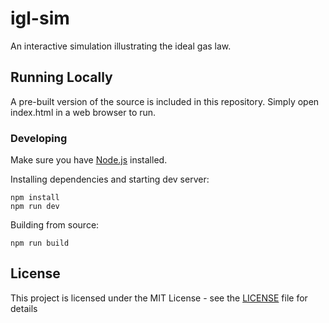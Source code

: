 # igl-sim
An interactive simulation illustrating the ideal gas law.

## Running Locally

A pre-built version of the source is included in this repository. Simply open index.html in a web browser to run.

### Developing

Make sure you have [Node.js](https://nodejs.org/en/) installed.

Installing dependencies and starting dev server:
```
npm install
npm run dev
```

Building from source:
```
npm run build
```

## License

This project is licensed under the MIT License - see the [LICENSE](LICENSE) file for details
